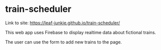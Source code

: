 # train-scheduler

Link to site: https://leaf-junkie.github.io/train-scheduler/

This web app uses Firebase to display realtime data about fictional trains.

The user can use the form to add new trains to the page.